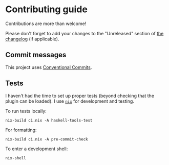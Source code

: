 # Contributing guide

Contributions are more than welcome!

Please don't forget to add your changes to the "Unreleased" section of [the changelog](./CHANGELOG.md) (if applicable).

## Commit messages

This project uses [Conventional Commits](https://www.conventionalcommits.org/en/v1.0.0/).

## Tests

I haven't had the time to set up proper tests (beyond checking that the plugin can be loaded).
I use [`nix`](https://nixos.org/download.html#download-nix) for development and testing.

To run tests locally:

```console
nix-build ci.nix -A haskell-tools-test
```

For formatting:

```console
nix-build ci.nix -A pre-commit-check
```

To enter a development shell:

```console
nix-shell
```
